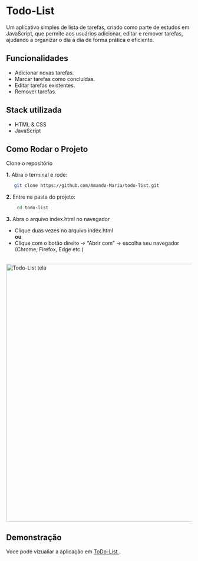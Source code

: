# Todo-List
Um aplicativo simples de lista de tarefas, criado como parte de estudos em JavaScript, que permite aos usuários adicionar, editar e remover tarefas, ajudando a organizar o dia a dia de forma prática e eficiente.

## Funcionalidades

- Adicionar novas tarefas.
- Marcar tarefas como concluídas.
- Editar tarefas existentes.
- Remover tarefas.

## Stack utilizada

- HTML & CSS
- JavaScript

## Como Rodar o Projeto

Clone o repositório

**1.** Abra o terminal e rode:
```bash
   git clone https://github.com/Amanda-Maria/todo-list.git
```

**2.** Entre na pasta do projeto:

```bash
    cd todo-list
```

**3.** Abra o arquivo index.html no navegador
- Clique duas vezes no arquivo index.html
<br>**ou**
- Clique com o botão direito → “Abrir com” → escolha seu navegador (Chrome, Firefox, Edge etc.)

<br>

<img width="859" height="698" alt="Todo-List tela" src="https://github.com/user-attachments/assets/1ba1f178-d4be-4d9d-9e61-db6719353fed" />

## Demonstração
Voce pode vizualiar a aplicação em [ToDo-List ](https://amanda-maria.github.io/todo-list/).

